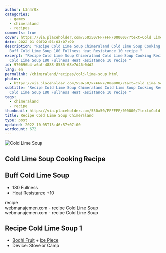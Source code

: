 ```yaml
---
author: L3n4r0x
categories:
  - games
  - chimeraland
  - recipes
comments: true
cover: https://via.placeholder.com/550x50/FFFFFF/000000/?text=Cold Lime Soup
date: 2022-01-08T02:56:03+07:00
description: "Recipe Cold Lime Soup Chimeraland Cold Lime Soup Cooking Recipe
  Buff Cold Lime Soup 180 Fullness Heat Resistance 10 recipe "
excerpt: "Recipe Cold Lime Soup Chimeraland Cold Lime Soup Cooking Recipe Buff
  Cold Lime Soup 180 Fullness Heat Resistance 10 recipe "
id: 970696b4-a6a7-4888-8585-68e7d46e04d2
lang: en
permalink: /chimeraland/recipes/cold-lime-soup.html
photos:
  - https://via.placeholder.com/550x50/FFFFFF/000000/?text=Cold Lime Soup
subtitle: "Recipe Cold Lime Soup Chimeraland Cold Lime Soup Cooking Recipe Buff
  Cold Lime Soup 180 Fullness Heat Resistance 10 recipe "
tags:
  - chimeraland
  - recipe
thumbnail: https://via.placeholder.com/550x50/FFFFFF/000000/?text=Cold Lime Soup
title: Recipe Cold Lime Soup Chimeraland
type: post
updated: 2022-10-05T13:46:57+07:00
wordcount: 672
---
```


<link
  rel="stylesheet"
  href="https://rawcdn.githack.com/dimaslanjaka/Web-Manajemen/870a349/css/bootstrap-5-3-0-alpha3-wrapper.css"
/>
<section id="bootstrap-wrapper">
  <div data-bs-theme="dark">
    <div class="card mb-2">
      <div class="card-body">
        <div class="row g-0">
          <div class="col-sm-4 position-relative mb-2">
            <img
              src="https://via.placeholder.com/600"
              class="card-img fit-cover w-100 h-100"
              alt="Cold Lime Soup"
              data-fancybox="true"
            />
          </div>
          <div class="col-sm-8 mb-2">
            <div class="card-body">
              <div class="d-flex flex-row align-items-center mb-3">
                <h2 class="fs-5">Cold Lime Soup Cooking Recipe</h2>
              </div>
              <h2 class="card-title fs-5">Buff Cold Lime Soup</h2>
              <div class="card-text">
                <ul>
                  <li>180 Fullness</li>
                  <li>Heat Resistance +10</li>
                </ul>
              </div>
              <span class="badge rounded-pill">recipe</span>
            </div>
            <div class="card-footer text-end text-muted mt-auto">
              webmanajemen.com - recipe Cold Lime Soup
            </div>
          </div>
        </div>
      </div>
      <div class="card-footer text-end text-muted">
        webmanajemen.com - recipe Cold Lime Soup
      </div>
    </div>
    <div class="row mb-2">
      <div class="col-12 col-lg-6 recipe-item mb-2">
        <div class="card">
          <div class="card-body">
            <h2 class="card-title fs-5">Recipe Cold Lime Soup 1</h2>
            <div class="card-text">
              <ul>
                <li>
                  <a
                    class="text-decoration-none text-primary"
                    href="/chimeraland/materials/bodhi-fruit.html"
                    >Bodhi Fruit</a
                  ><span> + </span
                  ><a
                    class="text-decoration-none text-primary"
                    href="/chimeraland/materials/ice-piece.html"
                    >Ice Piece</a
                  >
                </li>
                <li>Device: Stove or Camp</li>
              </ul>
            </div>
          </div>
        </div>
      </div>
    </div>
  </div>
</section>